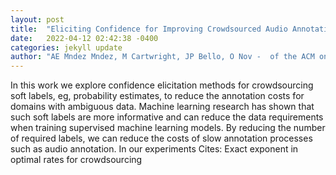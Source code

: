```yaml
---
layout: post
title:  "Eliciting Confidence for Improving Crowdsourced Audio Annotations"
date:   2022-04-12 02:42:38 -0400
categories: jekyll update
author: "AE Mndez Mndez, M Cartwright, JP Bello, O Nov -  of the ACM on Human-Computer , 2022"
---
```

In this work we explore confidence elicitation methods for crowdsourcing  soft labels, eg, probability estimates, to reduce the annotation costs for domains with ambiguous data. Machine learning research has shown that such  soft  labels are more informative and can reduce the data requirements when training supervised machine learning models. By reducing the number of required labels, we can reduce the costs of slow annotation processes such as audio annotation. In our experiments Cites: Exact exponent in optimal rates for crowdsourcing